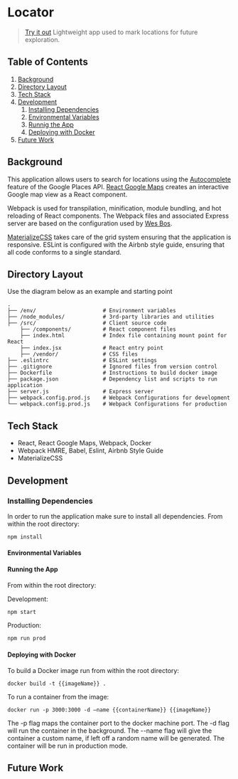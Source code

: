 # Locator

> [Try it out](http://----/)
> Lightweight app used to mark locations for future exploration.

## Table of Contents

1. [Background](#background)
1. [Directory Layout](#directory-layout)
1. [Tech Stack](#tech-stack)
1. [Development](#development)
	 1. [Installing Dependencies](#installing-dependencies)
    1. [Environmental Variables](#environmental-variables)
    1. [Runnig the App](#running-the-app)
    1. [Deploying with Docker](#deploying-with-docker)
1. [Future Work](#future-work)

## Background

This application allows users to search for locations using the [Autocomplete](https://developers.google.com/maps/documentation/javascript/places-autocomplete) feature of the Google Places API. [React Google Maps](https://github.com/tomchentw/react-google-maps) creates an interactive Google map view as a React component.

Webpack is used for transpilation, minification, module bundling, and hot reloading of React components. The Webpack files and associated Express server are based on the configuration used by [Wes Bos](https://github.com/wesbos/Learn-Redux). 

[MaterializeCSS](http://materializecss.com/) takes care of the grid system ensuring that the application is responsive. ESLint is configured with the Airbnb style guide, ensuring that all code conforms to a single standard.


## Directory Layout

Use the diagram below as an example and starting point 

```
.
├── /env/                     # Environment variables
├── /node_modules/            # 3rd-party libraries and utilities
├── /src/                     # Client source code
    ├── /components/          # React component files           
    ├── index.html            # Index file containing mount point for React
    ├── index.jsx             # React entry point
	├── /vendor/              # CSS files 
├── .eslintrc                 # ESLint settings
├── .gitignore                # Ignored files from version control
├── Dockerfile                # Instructions to build docker image
├── package.json              # Dependency list and scripts to run application
├── server.js                 # Express server 
├── webpack.config.prod.js    # Webpack Configurations for development 
└── webpack.config.prod.js    # Webpack Configurations for production
```

## Tech Stack

- React, React Google Maps, Webpack, Docker
- Webpack HMRE, Babel, Eslint, Airbnb Style Guide
- MaterializeCSS

## Development

### Installing Dependencies

In order to run the application make sure to install all dependencies.
From within the root directory:

```sh
npm install
``` 

#### Environmental Variables



#### Running the App

From within the root directory:

Development:

```sh
npm start
```

Production:

```sh
npm run prod
```

#### Deploying with Docker

To build a Docker image run from within the root directory:

```
docker build -t {{imageName}} .
```

To run a container from the image:

```
docker run -p 3000:3000 -d —name {{containerName}} {{imageName}} 
```

The -p flag maps the container port to the docker machine port. The -d flag will run the container in the background. The --name flag will give the container a custom name, if left off a random name will be generated. The container will be run in production mode.

## Future Work



